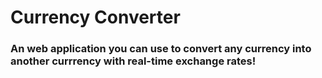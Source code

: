 # Currency Converter

### An web application you can use to convert any currency into another currrency with real-time exchange rates!
